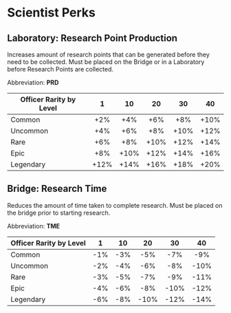 # Scientist Perks

## Laboratory: Research Point Production

Increases amount of research points that can be generated before they need to be collected. Must be placed on the Bridge or in a Laboratory before Research Points are collected.

Abbreviation: **PRD**

| Officer Rarity by Level | 1    | 10   | 20   | 30   | 40   |
|-------------------------|:----:|:----:|:----:|:----:|:----:|
|Common        |+2%    |+4%     |+6%     |+8%     |+10%    |
|Uncommon      |+4%    |+6%     |+8%     |+10%    |+12%    |
|Rare          |+6%    |+8%     |+10%    |+12%    |+14%    |
|Epic          |+8%    |+10%    |+12%    |+14%    |+16%    |
|Legendary     |+12%   |+14%    |+16%    |+18%    |+20%    |

## Bridge: Research Time

Reduces the amount of time taken to complete research. Must be placed on the bridge prior to starting research.

Abbreviation: **TME**

| Officer Rarity by Level | 1    | 10   | 20   | 30   | 40   |
|-------------------------|:----:|:----:|:----:|:----:|:----:|
|Common        |-1%    |-3%     |-5%     |-7%     |-9%     |
|Uncommon      |-2%    |-4%     |-6%     |-8%     |-10%    |
|Rare          |-3%    |-5%     |-7%     |-9%     |-11%    |
|Epic          |-4%    |-6%     |-8%     |-10%    |-12%    |
|Legendary     |-6%    |-8%     |-10%    |-12%    |-14%    |
